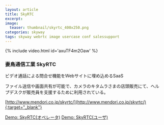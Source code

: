 ```yaml
---
layout: article
title: SkyRTC
excerpt: 
image:
  teaser: thumbnail/skyrtc_400x250.png
categories: skyway
tags: skyway webrtc image usercase conf salessupport
---
```


{% include video.html id='axuTF4m2Oaw' %}

### 妻鳥通信工業 SkyRTC

ビデオ通話による問合せ機能をWebサイトに埋め込めるSaaS

ファイル送信や画面共有が可能で、カメラのキタムラさまの店頭販売にて、ヘルプデスクが販売員を支援するために利用されている。

[http://www.mendori.co.jp/skyrtc/](http://www.mendori.co.jp/skyrtc/){:target="_blank"}

<a href="https://skyrtc1.jp/SkyRTC/OP0007/" target="_blank" class="btn-info">Demo: SkyRTC(オペレータ)</a>
<a href="http://www.mendori.co.jp/ntt.html" target="_blank" class="btn-info">Demo: SkyRTC(ユーザ)</a>
